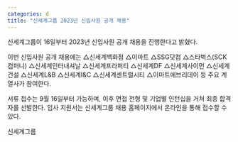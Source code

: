 ```yaml
---
categories: d
title: "신세계그룹 2023년 신입사원 공개 채용"
---
```







신세계그룹이 16일부터 2023년 신입사원 공개 채용을 진행한다고 밝혔다.

이번 신입사원 공개 채용에는 △신세계백화점 △이마트 △SSG닷컴 △스타벅스(SCK컴퍼니) △신세계인터내셔날 △신세계프라퍼티 △신세계DF △신세계사이먼 △신세계건설 △신세계L&B △신세계I&C △신세계센트럴시티 △이마트에브리데이 등 주요 계열사가 참여한다.

서류 접수는 9월 16일부터 가능하며, 이후 면접 전형 및 기업별 인턴십을 거쳐 최종 합격자를 선발한다. 입사 지원서는 신세계그룹 채용 홈페이지에서 온라인을 통해 접수할 수 있다.

신세계그룹